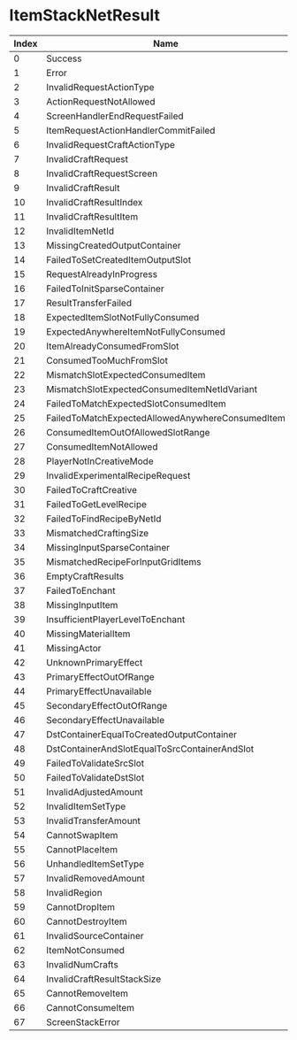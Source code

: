 # ItemStackNetResult

Index | Name
--- | ---
0 | Success
1 | Error
2 | InvalidRequestActionType
3 | ActionRequestNotAllowed
4 | ScreenHandlerEndRequestFailed
5 | ItemRequestActionHandlerCommitFailed
6 | InvalidRequestCraftActionType
7 | InvalidCraftRequest
8 | InvalidCraftRequestScreen
9 | InvalidCraftResult
10 | InvalidCraftResultIndex
11 | InvalidCraftResultItem
12 | InvalidItemNetId
13 | MissingCreatedOutputContainer
14 | FailedToSetCreatedItemOutputSlot
15 | RequestAlreadyInProgress
16 | FailedToInitSparseContainer
17 | ResultTransferFailed
18 | ExpectedItemSlotNotFullyConsumed
19 | ExpectedAnywhereItemNotFullyConsumed
20 | ItemAlreadyConsumedFromSlot
21 | ConsumedTooMuchFromSlot
22 | MismatchSlotExpectedConsumedItem
23 | MismatchSlotExpectedConsumedItemNetIdVariant
24 | FailedToMatchExpectedSlotConsumedItem
25 | FailedToMatchExpectedAllowedAnywhereConsumedItem
26 | ConsumedItemOutOfAllowedSlotRange
27 | ConsumedItemNotAllowed
28 | PlayerNotInCreativeMode
29 | InvalidExperimentalRecipeRequest
30 | FailedToCraftCreative
31 | FailedToGetLevelRecipe
32 | FailedToFindRecipeByNetId
33 | MismatchedCraftingSize
34 | MissingInputSparseContainer
35 | MismatchedRecipeForInputGridItems
36 | EmptyCraftResults
37 | FailedToEnchant
38 | MissingInputItem
39 | InsufficientPlayerLevelToEnchant
40 | MissingMaterialItem
41 | MissingActor
42 | UnknownPrimaryEffect
43 | PrimaryEffectOutOfRange
44 | PrimaryEffectUnavailable
45 | SecondaryEffectOutOfRange
46 | SecondaryEffectUnavailable
47 | DstContainerEqualToCreatedOutputContainer
48 | DstContainerAndSlotEqualToSrcContainerAndSlot
49 | FailedToValidateSrcSlot
50 | FailedToValidateDstSlot
51 | InvalidAdjustedAmount
52 | InvalidItemSetType
53 | InvalidTransferAmount
54 | CannotSwapItem
55 | CannotPlaceItem
56 | UnhandledItemSetType
57 | InvalidRemovedAmount
58 | InvalidRegion
59 | CannotDropItem
60 | CannotDestroyItem
61 | InvalidSourceContainer
62 | ItemNotConsumed
63 | InvalidNumCrafts
64 | InvalidCraftResultStackSize
65 | CannotRemoveItem
66 | CannotConsumeItem
67 | ScreenStackError